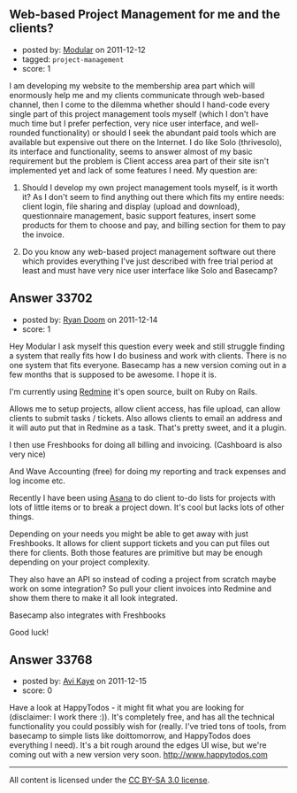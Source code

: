 ## Web-based Project Management for me and the clients?

- posted by: [Modular](https://stackexchange.com/users/-1/14136-modular) on 2011-12-12
- tagged: `project-management`
- score: 1

I am developing my website to the membership area part which will enormously help me and my clients communicate through web-based channel, then I come to the dilemma whether should I hand-code every single part of this project management tools myself (which I don't have much time but I prefer perfection, very nice user interface, and well-rounded functionality) or should I seek the abundant paid tools which are available but expensive out there on the Internet. I do like Solo (thrivesolo), its interface and functionality, seems to answer almost of my basic requirement but the problem is Client access area part of their site isn't implemented yet and lack of some features I need. My question are:

1. Should I develop my own project management tools myself, is it worth it? As I don't seem to find anything out there which fits my entire needs: client login, file sharing and display (upload and download), questionnaire management, basic support features, insert some products for them to choose and pay, and billing section for them to pay the invoice.

2. Do you know any web-based project management software out there which provides everything I've just described with free trial period at least and must have very nice user interface like Solo and Basecamp?


## Answer 33702

- posted by: [Ryan Doom](https://stackexchange.com/users/-1/5655-ryan-doom) on 2011-12-14
- score: 1

<p>Hey Modular I ask myself this question every week and still struggle finding a system that really fits how I do business and work with clients.  There is no one system that fits everyone.  Basecamp has a new version coming out in a few months that is supposed to be awesome. I hope it is.</p>

<p>I'm currently using <a href="http://www.redmine.org/" rel="nofollow">Redmine</a> it's open source, built on Ruby on Rails.</p>

<p>Allows me to setup projects, allow client access, has file upload, can allow clients to submit tasks / tickets. Also allows clients to email an address and it will auto put that in Redmine as a task. That's pretty sweet, and it a plugin.</p>

<p>I then use Freshbooks for doing all billing and invoicing. (Cashboard is also very nice)</p>

<p>And Wave Accounting (free) for doing my reporting and track expenses and log income etc. </p>

<p>Recently I have been using <a href="http://www.asana.com" rel="nofollow">Asana</a> to do client to-do lists for projects with lots of little items or to break a project down. It's cool but lacks lots of other things.</p>

<p>Depending on your needs you might be able to get away with just Freshbooks.
It allows for client support tickets and you can put files out there for clients.
Both those features are primitive but may be enough depending on your project complexity.</p>

<p>They also have an API so instead of coding a project from scratch maybe work on some integration? So pull your client invoices into Redmine and show them there to make it all look integrated.</p>

<p>Basecamp also integrates with Freshbooks</p>

<p>Good luck!</p>



## Answer 33768

- posted by: [Avi Kaye](https://stackexchange.com/users/-1/15053-avi-kaye) on 2011-12-15
- score: 0

<p>Have a look at HappyTodos - it might fit what you are looking for (disclaimer: I work there :)). It's completely free, and has all the technical functionality you could possibly wish for  (really. I've tried tons of tools, from basecamp to simple lists like doittomorrow, and HappyTodos does everything I need). It's a bit rough around the edges UI wise, but we're coming out with a new version very soon.
<a href="http://www.happytodos.com/?source=%22http://answers.onstartups.com/questions/33646/web-based-project-management-for-me-and-the-clients%22" rel="nofollow">http://www.happytodos.com</a></p>




---

All content is licensed under the [CC BY-SA 3.0 license](https://creativecommons.org/licenses/by-sa/3.0/).
